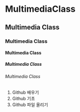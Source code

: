 # MultimediaClass
## Multimedia Class
### Multimedia Class
#### Multimedia Class
##### Multimedia Class
###### Multimedia Class

1. Github 배우기
 1. Github 기초
 2. Github 파일 올리기
